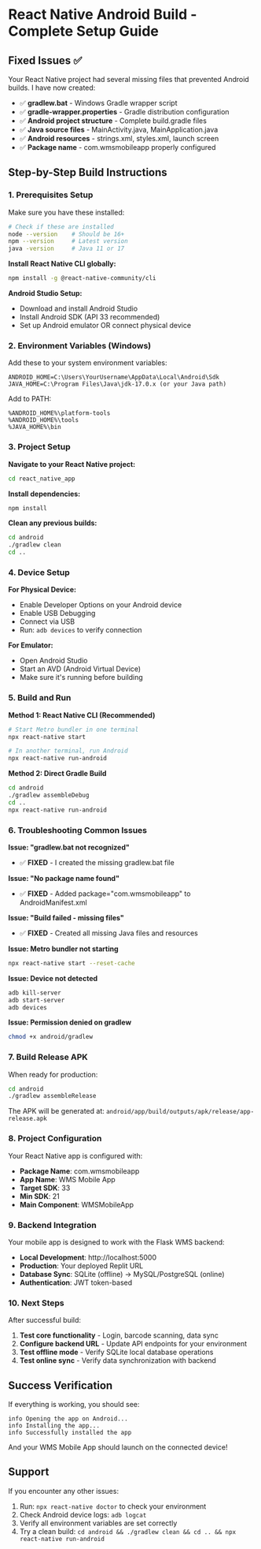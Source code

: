 # React Native Android Build - Complete Setup Guide

## Fixed Issues ✅

Your React Native project had several missing files that prevented Android builds. I have now created:

- ✅ **gradlew.bat** - Windows Gradle wrapper script
- ✅ **gradle-wrapper.properties** - Gradle distribution configuration  
- ✅ **Android project structure** - Complete build.gradle files
- ✅ **Java source files** - MainActivity.java, MainApplication.java
- ✅ **Android resources** - strings.xml, styles.xml, launch screen
- ✅ **Package name** - com.wmsmobileapp properly configured

## Step-by-Step Build Instructions

### 1. Prerequisites Setup

Make sure you have these installed:

```bash
# Check if these are installed
node --version    # Should be 16+
npm --version     # Latest version
java -version     # Java 11 or 17
```

**Install React Native CLI globally:**
```bash
npm install -g @react-native-community/cli
```

**Android Studio Setup:**
- Download and install Android Studio
- Install Android SDK (API 33 recommended)
- Set up Android emulator OR connect physical device

### 2. Environment Variables (Windows)

Add these to your system environment variables:

```
ANDROID_HOME=C:\Users\YourUsername\AppData\Local\Android\Sdk
JAVA_HOME=C:\Program Files\Java\jdk-17.0.x (or your Java path)
```

Add to PATH:
```
%ANDROID_HOME%\platform-tools
%ANDROID_HOME%\tools
%JAVA_HOME%\bin
```

### 3. Project Setup

**Navigate to your React Native project:**
```bash
cd react_native_app
```

**Install dependencies:**
```bash
npm install
```

**Clean any previous builds:**
```bash
cd android
./gradlew clean
cd ..
```

### 4. Device Setup

**For Physical Device:**
- Enable Developer Options on your Android device
- Enable USB Debugging
- Connect via USB
- Run: `adb devices` to verify connection

**For Emulator:**
- Open Android Studio
- Start an AVD (Android Virtual Device)
- Make sure it's running before building

### 5. Build and Run

**Method 1: React Native CLI (Recommended)**
```bash
# Start Metro bundler in one terminal
npx react-native start

# In another terminal, run Android
npx react-native run-android
```

**Method 2: Direct Gradle Build**
```bash
cd android
./gradlew assembleDebug
cd ..
npx react-native run-android
```

### 6. Troubleshooting Common Issues

**Issue: "gradlew.bat not recognized"**
- ✅ **FIXED** - I created the missing gradlew.bat file

**Issue: "No package name found"**  
- ✅ **FIXED** - Added package="com.wmsmobileapp" to AndroidManifest.xml

**Issue: "Build failed - missing files"**
- ✅ **FIXED** - Created all missing Java files and resources

**Issue: Metro bundler not starting**
```bash
npx react-native start --reset-cache
```

**Issue: Device not detected**
```bash
adb kill-server
adb start-server
adb devices
```

**Issue: Permission denied on gradlew**
```bash
chmod +x android/gradlew
```

### 7. Build Release APK

When ready for production:

```bash
cd android
./gradlew assembleRelease
```

The APK will be generated at:
`android/app/build/outputs/apk/release/app-release.apk`

### 8. Project Configuration

Your React Native app is configured with:

- **Package Name**: com.wmsmobileapp
- **App Name**: WMS Mobile App  
- **Target SDK**: 33
- **Min SDK**: 21
- **Main Component**: WMSMobileApp

### 9. Backend Integration

Your mobile app is designed to work with the Flask WMS backend:

- **Local Development**: http://localhost:5000
- **Production**: Your deployed Replit URL
- **Database Sync**: SQLite (offline) → MySQL/PostgreSQL (online)
- **Authentication**: JWT token-based

### 10. Next Steps

After successful build:

1. **Test core functionality** - Login, barcode scanning, data sync
2. **Configure backend URL** - Update API endpoints for your environment  
3. **Test offline mode** - Verify SQLite local database operations
4. **Test online sync** - Verify data synchronization with backend

## Success Verification

If everything is working, you should see:

```
info Opening the app on Android...
info Installing the app...
info Successfully installed the app
```

And your WMS Mobile App should launch on the connected device!

## Support

If you encounter any other issues:

1. Run: `npx react-native doctor` to check your environment
2. Check Android device logs: `adb logcat`
3. Verify all environment variables are set correctly
4. Try a clean build: `cd android && ./gradlew clean && cd .. && npx react-native run-android`